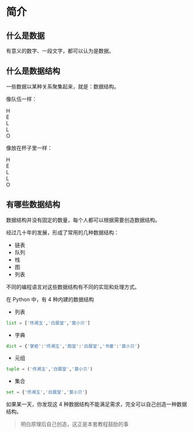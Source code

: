 # 简介

## 什么是数据

有意义的数字、一段文字，都可以认为是数据。

## 什么是数据结构

一些数据以某种关系聚集起来，就是：数据结构。

像队伍一样：

<div class="flex justify-start gap-1 mb-2">
  <div class="brick w-8 h-8">H</div>
  <div class="brick w-8 h-8">E</div>
  <div class="brick w-8 h-8">L</div>
  <div class="brick w-8 h-8">L</div>
  <div class="brick w-8 h-8">O</div>
</div>

像放在杯子里一样：

<div class="flex flex-col gap-1 mb-4 pb-1 bg-cyan-400/50 p-4 w-16 border-b-8 border-cyan-900">
  <div class="brick w-8 h-8">H</div>
  <div class="brick w-8 h-8">E</div>
  <div class="brick w-8 h-8">L</div>
  <div class="brick w-8 h-8">L</div>
  <div class="brick w-8 h-8">O</div>
</div>

## 有哪些数据结构

数据结构并没有固定的数量，每个人都可以根据需要创造数据结构。

经过几十年的发展，形成了常用的几种数据结构：

- 链表
- 队列
- 栈
- 图
- 列表

不同的编程语言对这些数据结构有不同的实现和处理方式。

在 Python 中，有 4 种内建的数据结构

- 列表

```python
list = ['佟湘玉','白展堂','莫小贝']
```

- 字典

```python
dict = {'掌柜':'佟湘玉','跑堂':'白展堂','书童':'莫小贝'}
```

- 元组

```python
tuple = ('佟湘玉','白展堂','莫小贝')
```

- 集合

```python
set = {'佟湘玉','白展堂','莫小贝'}
```

如果某一天，你发现这 4 种数据结构不能满足需求，完全可以自己创造一种数据结构。

> 明白原理后自己创造，这正是本套教程鼓励的事
